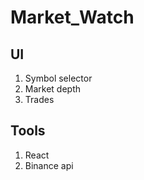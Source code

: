 # Market_Watch

## UI
  1. Symbol selector
  2. Market depth
  3. Trades

## Tools
  1. React
  2. Binance api



